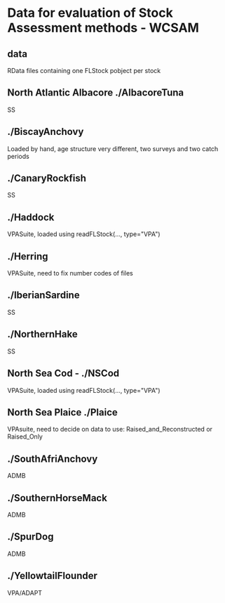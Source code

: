 # Data for evaluation of Stock Assessment methods - WCSAM

## data

RData files containing one FLStock pobject per stock

## North Atlantic Albacore ./AlbacoreTuna

SS

## ./BiscayAnchovy

Loaded by hand, age structure very different, two surveys and two catch periods

## ./CanaryRockfish

SS

## ./Haddock

VPASuite, loaded using readFLStock(..., type="VPA")

## ./Herring

VPASuite, need to fix number codes of files

## ./IberianSardine

SS

## ./NorthernHake

SS

## North Sea Cod - ./NSCod

VPASuite, loaded using readFLStock(..., type="VPA")

## North Sea Plaice ./Plaice

VPAsuite, need to decide on data to use: Raised_and_Reconstructed or Raised_Only

## ./SouthAfriAnchovy

ADMB

## ./SouthernHorseMack

ADMB

## ./SpurDog

ADMB

## ./YellowtailFlounder

VPA/ADAPT
